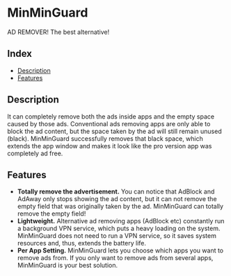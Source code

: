 MinMinGuard
===========

AD REMOVER! The best alternative!

Index
-----

* [Description](https://github.com/chiehmin/MinMinGuard/#description)
* [Features](https://github.com/chiehmin/MinMinGuard/#features)

Description
-----------

It can completely remove both the ads inside apps and the empty space caused by those ads. Conventional ads removing apps are only able to block the ad content, but the space taken by the ad will still remain unused (black). MinMinGuard successfully removes that black space, which extends the app window and makes it look like the pro version app was completely ad free.


Features
--------

* **Totally remove the advertisement.** You can notice that AdBlock and AdAway only stops showing the ad content, but it can not remove the empty field that was originally taken by the ad. MinMinGuard can totally remove the empty field!
* **Lightweight.** Alternative ad removing apps (AdBlock etc) constantly run a background VPN service, which puts a heavy loading on the system. MinMinGuard does not need to run a VPN service, so it saves system resources and, thus, extends the battery life.
* **Per App Setting.** MinMinGuard lets you choose which apps you want to remove ads from. If you only want to remove ads from several apps, MinMinGuard is your best solution.
